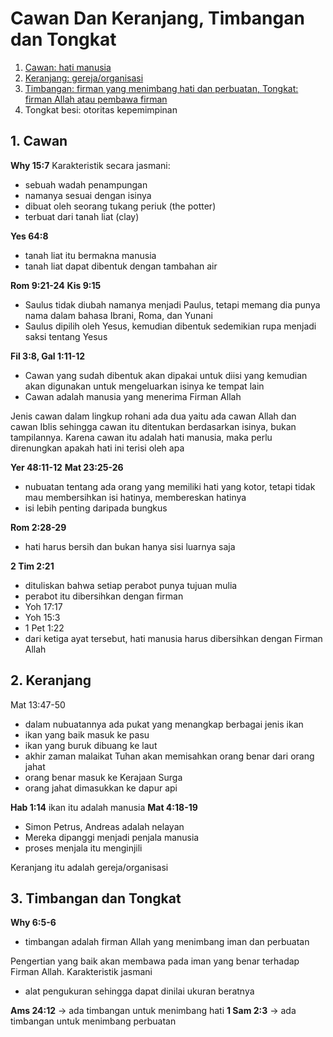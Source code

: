 # Cawan Dan Keranjang, Timbangan dan Tongkat
1. [Cawan: hati manusia](https://github.com/setiadijoe/KelasCenter154/blob/main/Perumpamaan%20Cawan%20Dan%20Keranjang%2C%20Timbangan%20dan%20Tongkat.md#1-cawan)
2. [Keranjang: gereja/organisasi](https://github.com/setiadijoe/KelasCenter154/blob/main/Perumpamaan%20Cawan%20Dan%20Keranjang%2C%20Timbangan%20dan%20Tongkat.md#2-keranjang)
3. [Timbangan: firman yang menimbang hati dan perbuatan, Tongkat: firman Allah atau pembawa firman](https://github.com/setiadijoe/KelasCenter154/blob/main/Perumpamaan%20Cawan%20Dan%20Keranjang%2C%20Timbangan%20dan%20Tongkat.md#3-timbangan-dan-tongkat)
4. Tongkat besi: otoritas kepemimpinan

## 1. Cawan
**Why 15:7**
Karakteristik secara jasmani:
- sebuah wadah penampungan
- namanya sesuai dengan isinya
- dibuat oleh seorang tukang periuk (the potter)
- terbuat dari tanah liat (clay)

**Yes 64:8**
- tanah liat itu bermakna manusia
- tanah liat dapat dibentuk dengan tambahan air

**Rom 9:21-24**
**Kis 9:15**
- Saulus tidak diubah namanya menjadi Paulus, tetapi memang dia punya nama dalam bahasa Ibrani, Roma, dan Yunani
- Saulus dipilih oleh Yesus, kemudian dibentuk sedemikian rupa menjadi saksi tentang Yesus

**Fil 3:8, Gal 1:11-12**
- Cawan yang sudah dibentuk akan dipakai untuk diisi yang kemudian akan digunakan untuk mengeluarkan isinya ke tempat lain
- Cawan adalah manusia yang menerima Firman Allah

Jenis cawan dalam lingkup rohani ada dua yaitu ada cawan Allah dan cawan Iblis sehingga cawan itu ditentukan berdasarkan isinya, bukan tampilannya. Karena cawan itu adalah hati manusia, maka perlu direnungkan apakah hati ini terisi oleh apa

**Yer 48:11-12**
**Mat 23:25-26**
- nubuatan tentang ada orang yang memiliki hati yang kotor, tetapi tidak mau membersihkan isi hatinya, membereskan hatinya
- isi lebih penting daripada bungkus

**Rom 2:28-29**
- hati harus bersih dan bukan hanya sisi luarnya saja

**2 Tim 2:21**
- dituliskan bahwa setiap perabot punya tujuan mulia
- perabot itu dibersihkan dengan firman
- Yoh 17:17
- Yoh 15:3
- 1 Pet 1:22
- dari ketiga ayat tersebut, hati manusia harus dibersihkan dengan Firman Allah

## 2. Keranjang
Mat 13:47-50
- dalam nubuatannya ada pukat yang menangkap berbagai jenis ikan
- ikan yang baik masuk ke pasu
- ikan yang buruk dibuang ke laut
- akhir zaman malaikat Tuhan akan memisahkan orang benar dari orang jahat
- orang benar masuk ke Kerajaan Surga
- orang jahat dimasukkan ke dapur api

**Hab 1:14** ikan itu adalah manusia
**Mat 4:18-19**
- Simon Petrus, Andreas adalah nelayan
- Mereka dipanggi menjadi penjala manusia
- proses menjala itu menginjili

Keranjang itu adalah gereja/organisasi

## 3. Timbangan dan Tongkat
**Why 6:5-6**
- timbangan adalah firman Allah yang menimbang iman dan perbuatan

Pengertian yang baik akan membawa pada iman yang benar terhadap Firman Allah.
Karakteristik jasmani
- alat pengukuran sehingga dapat dinilai ukuran beratnya

**Ams 24:12** -> ada timbangan untuk menimbang hati
**1 Sam 2:3** -> ada timbangan untuk menimbang perbuatan
